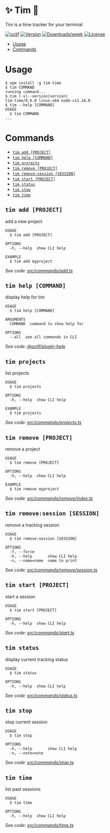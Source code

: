 :sparkles: Tim :memo:
==========

Tim is a time tracker for your terminal

[![oclif](https://img.shields.io/badge/cli-oclif-brightgreen.svg)](https://oclif.io)
[![Version](https://img.shields.io/npm/v/tim-time.svg)](https://npmjs.org/package/tim-time)
[![Downloads/week](https://img.shields.io/npm/dw/tim-time.svg)](https://npmjs.org/package/tim-time)
[![License](https://img.shields.io/npm/l/tim-time.svg)](https://github.com/epeery/Tim/blob/master/package.json)

<!-- toc -->
* [Usage](#usage)
* [Commands](#commands)
<!-- tocstop -->
# Usage
<!-- usage -->
```sh-session
$ npm install -g tim-time
$ tim COMMAND
running command...
$ tim (-v|--version|version)
tim-time/0.6.0 linux-x64 node-v11.14.0
$ tim --help [COMMAND]
USAGE
  $ tim COMMAND
...
```
<!-- usagestop -->
# Commands
<!-- commands -->
* [`tim add [PROJECT]`](#tim-add-project)
* [`tim help [COMMAND]`](#tim-help-command)
* [`tim projects`](#tim-projects)
* [`tim remove [PROJECT]`](#tim-remove-project)
* [`tim remove:session [SESSION]`](#tim-removesession-session)
* [`tim start [PROJECT]`](#tim-start-project)
* [`tim status`](#tim-status)
* [`tim stop`](#tim-stop)
* [`tim time`](#tim-time)

## `tim add [PROJECT]`

add a new project

```
USAGE
  $ tim add [PROJECT]

OPTIONS
  -h, --help  show CLI help

EXAMPLE
  $ tim add myproject
```

_See code: [src/commands/add.ts](https://github.com/epeery/Tim/blob/v0.6.0/src/commands/add.ts)_

## `tim help [COMMAND]`

display help for tim

```
USAGE
  $ tim help [COMMAND]

ARGUMENTS
  COMMAND  command to show help for

OPTIONS
  --all  see all commands in CLI
```

_See code: [@oclif/plugin-help](https://github.com/oclif/plugin-help/blob/v2.1.6/src/commands/help.ts)_

## `tim projects`

list projects

```
USAGE
  $ tim projects

OPTIONS
  -h, --help  show CLI help

EXAMPLE
  $ tim projects
```

_See code: [src/commands/projects.ts](https://github.com/epeery/Tim/blob/v0.6.0/src/commands/projects.ts)_

## `tim remove [PROJECT]`

remove a project

```
USAGE
  $ tim remove [PROJECT]

OPTIONS
  -h, --help  show CLI help

EXAMPLE
  $ tim remove myproject
```

_See code: [src/commands/remove/index.ts](https://github.com/epeery/Tim/blob/v0.6.0/src/commands/remove/index.ts)_

## `tim remove:session [SESSION]`

remove a tracking session

```
USAGE
  $ tim remove:session [SESSION]

OPTIONS
  -f, --force
  -h, --help       show CLI help
  -n, --name=name  name to print
```

_See code: [src/commands/remove/session.ts](https://github.com/epeery/Tim/blob/v0.6.0/src/commands/remove/session.ts)_

## `tim start [PROJECT]`

start a session

```
USAGE
  $ tim start [PROJECT]

OPTIONS
  -h, --help  show CLI help
```

_See code: [src/commands/start.ts](https://github.com/epeery/Tim/blob/v0.6.0/src/commands/start.ts)_

## `tim status`

display current tracking status

```
USAGE
  $ tim status

OPTIONS
  -h, --help  show CLI help
```

_See code: [src/commands/status.ts](https://github.com/epeery/Tim/blob/v0.6.0/src/commands/status.ts)_

## `tim stop`

stop current session

```
USAGE
  $ tim stop

OPTIONS
  -h, --help       show CLI help
  -n, --note=note
```

_See code: [src/commands/stop.ts](https://github.com/epeery/Tim/blob/v0.6.0/src/commands/stop.ts)_

## `tim time`

list past sessions

```
USAGE
  $ tim time

OPTIONS
  -h, --help  show CLI help
```

_See code: [src/commands/time.ts](https://github.com/epeery/Tim/blob/v0.6.0/src/commands/time.ts)_
<!-- commandsstop -->
